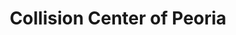 ---
title: "Collision Center of Peoria"
url: /peoria/collision-center-of-peoria/
shop: car repair
---